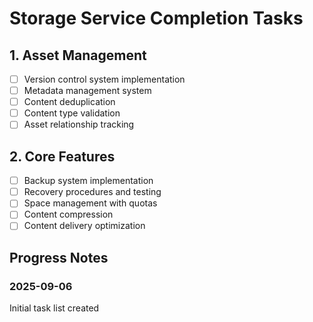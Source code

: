 # Storage Service Completion Tasks

## 1. Asset Management
- [ ] Version control system implementation
- [ ] Metadata management system
- [ ] Content deduplication
- [ ] Content type validation
- [ ] Asset relationship tracking

## 2. Core Features
- [ ] Backup system implementation
- [ ] Recovery procedures and testing
- [ ] Space management with quotas
- [ ] Content compression
- [ ] Content delivery optimization

## Progress Notes

### 2025-09-06
Initial task list created
